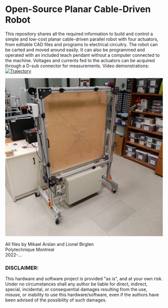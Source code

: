 # Open-Source Planar Cable-Driven Robot

This repository shares all the required information to build and control a simple and low-cost planar cable-driven parallel robot with four actuators, from editable CAD files and programs to electrical circuitry. The robot can be carted and moved around easily. It can also be programmed and operated with an included teach pendant without a computer connected to the machine. Voltages and currents fed to the actuators can be acquired through a D-sub connector for measurements.
Video demonstrations:
[![Trajectory](https://img.youtube.com/vi/gsjz_0bn3mc/0.jpg)](https://www.youtube.com/watch?v=gsjz_0bn3mc)

![Cable Robot](CableRobotFinalVersion.jpg?raw=true "Title")

All files by Mikael Arslan and Lionel Birglen  <br />
Polytechnique Montreal<br />
2022-...

###  DISCLAIMER:
This hardware and software project is provided "as is", and at your own risk. Under no circumstances shall any author be liable for direct, indirect, special, incidental, or consequential damages resulting from the use, misuse, or inability to use this hardware/software, even if the authors have been advised of the possibility of such damages.
